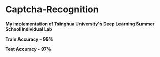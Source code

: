 # Captcha-Recognition


**My implementation of Tsinghua University's Deep Learning Summer School Individual Lab**


**Train Accuracy - 99%**


**Test Accuracy - 97%**
